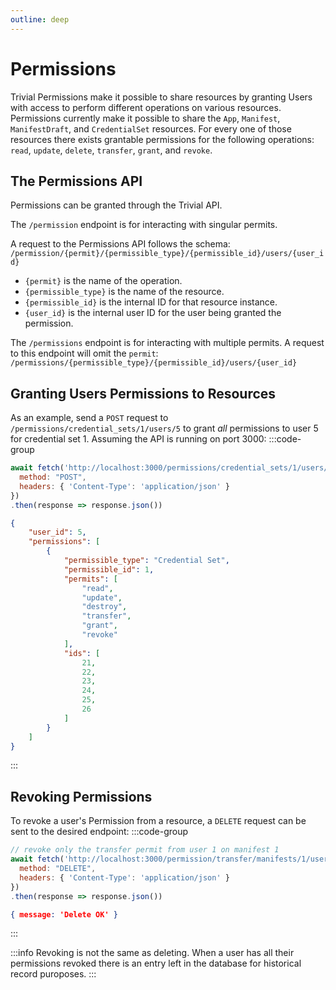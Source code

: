 ```yaml
---
outline: deep
---
```


# Permissions

Trivial Permissions make it possible to share resources by granting Users with access to perform different operations on various resources. Permissions currently make it possible to share the `App`, `Manifest`, `ManifestDraft`, and `CredentialSet` resources. For every one of those resources there exists grantable permissions for the following operations: `read`, `update`, `delete`, `transfer`, `grant`, and `revoke`.

## The Permissions API

Permissions can be granted through the Trivial API. 

The `/permission` endpoint is for interacting with singular permits. 

A request to the Permissions API follows the schema:
``` /permission/{permit}/{permissible_type}/{permissible_id}/users/{user_id} ```
- `{permit}` is the name of the operation.
- `{permissible_type}` is the name of the resource.
- `{permissible_id}` is the internal ID for that resource instance.
- `{user_id}` is the internal user ID for the user being granted the permission.

The `/permissions` endpoint is for interacting with multiple permits. A request to this endpoint will omit the `permit`:
```/permissions/{permissible_type}/{permissible_id}/users/{user_id}```

## Granting Users Permissions to Resources

As an example, send a `POST` request to `/permissions/credential_sets/1/users/5` to grant *all* permissions to user 5 for credential set 1. Assuming the API is running on port 3000:
:::code-group
```javascript [Request]
await fetch('http://localhost:3000/permissions/credential_sets/1/users/5', {
  method: "POST",
  headers: { 'Content-Type': 'application/json' }
})
.then(response => response.json())
```
```json [Response]
{
    "user_id": 5,
    "permissions": [
        {
            "permissible_type": "Credential Set",
            "permissible_id": 1,
            "permits": [
                "read",
                "update",
                "destroy",
                "transfer",
                "grant",
                "revoke"
            ],
            "ids": [
                21,
                22,
                23,
                24,
                25,
                26
            ]
        }
    ]
}
```
::: 

## Revoking Permissions 

To revoke a user's Permission from a resource, a `DELETE` request can be sent to the desired endpoint:
:::code-group
```javascript [Request]
// revoke only the transfer permit from user 1 on manifest 1
await fetch('http://localhost:3000/permission/transfer/manifests/1/users/1', {
  method: "DELETE",
  headers: { 'Content-Type': 'application/json' }
})
.then(response => response.json())
```
```json [Response]
{ message: 'Delete OK' }
```
:::

:::info
Revoking is not the same as deleting. When a user has all their permissions revoked there is an entry left in the database for historical record puroposes.
:::

